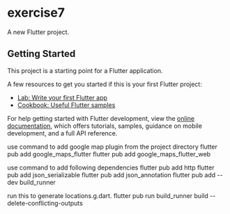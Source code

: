 # exercise7

A new Flutter project.

## Getting Started

This project is a starting point for a Flutter application.

A few resources to get you started if this is your first Flutter project:

- [Lab: Write your first Flutter app](https://docs.flutter.dev/get-started/codelab)
- [Cookbook: Useful Flutter samples](https://docs.flutter.dev/cookbook)

For help getting started with Flutter development, view the
[online documentation](https://docs.flutter.dev/), which offers tutorials,
samples, guidance on mobile development, and a full API reference.

use command to add google map plugin from the project directory
flutter pub add google_maps_flutter
flutter pub add google_maps_flutter_web

use command to add following dependencies
flutter pub add http
flutter pub add json_serializable
flutter pub add json_annotation
flutter pub add --dev build_runner

run this to generate locations.g.dart.
flutter pub run build_runner build --delete-conflicting-outputs